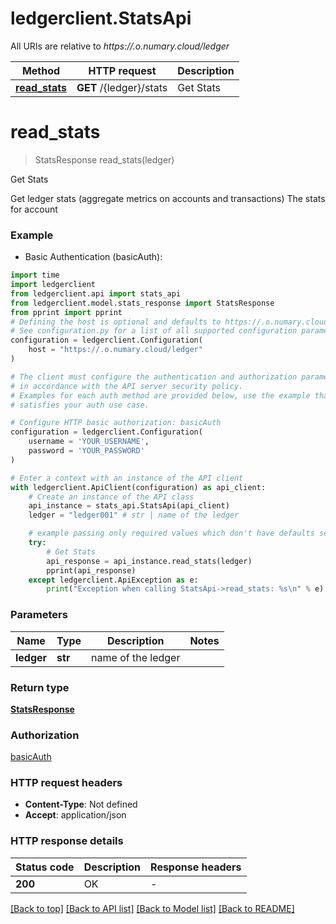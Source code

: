 # ledgerclient.StatsApi

All URIs are relative to *https://.o.numary.cloud/ledger*

Method | HTTP request | Description
------------- | ------------- | -------------
[**read_stats**](StatsApi.md#read_stats) | **GET** /{ledger}/stats | Get Stats


# **read_stats**
> StatsResponse read_stats(ledger)

Get Stats

Get ledger stats (aggregate metrics on accounts and transactions) The stats for account 

### Example

* Basic Authentication (basicAuth):

```python
import time
import ledgerclient
from ledgerclient.api import stats_api
from ledgerclient.model.stats_response import StatsResponse
from pprint import pprint
# Defining the host is optional and defaults to https://.o.numary.cloud/ledger
# See configuration.py for a list of all supported configuration parameters.
configuration = ledgerclient.Configuration(
    host = "https://.o.numary.cloud/ledger"
)

# The client must configure the authentication and authorization parameters
# in accordance with the API server security policy.
# Examples for each auth method are provided below, use the example that
# satisfies your auth use case.

# Configure HTTP basic authorization: basicAuth
configuration = ledgerclient.Configuration(
    username = 'YOUR_USERNAME',
    password = 'YOUR_PASSWORD'
)

# Enter a context with an instance of the API client
with ledgerclient.ApiClient(configuration) as api_client:
    # Create an instance of the API class
    api_instance = stats_api.StatsApi(api_client)
    ledger = "ledger001" # str | name of the ledger

    # example passing only required values which don't have defaults set
    try:
        # Get Stats
        api_response = api_instance.read_stats(ledger)
        pprint(api_response)
    except ledgerclient.ApiException as e:
        print("Exception when calling StatsApi->read_stats: %s\n" % e)
```


### Parameters

Name | Type | Description  | Notes
------------- | ------------- | ------------- | -------------
 **ledger** | **str**| name of the ledger |

### Return type

[**StatsResponse**](StatsResponse.md)

### Authorization

[basicAuth](../README.md#basicAuth)

### HTTP request headers

 - **Content-Type**: Not defined
 - **Accept**: application/json


### HTTP response details

| Status code | Description | Response headers |
|-------------|-------------|------------------|
**200** | OK |  -  |

[[Back to top]](#) [[Back to API list]](../README.md#documentation-for-api-endpoints) [[Back to Model list]](../README.md#documentation-for-models) [[Back to README]](../README.md)

